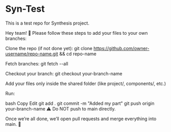 # Syn-Test
This is a test repo for Synthesis project.

Hey team! 👋 Please follow these steps to add your files to your own branches:

Clone the repo (if not done yet):
git clone https://github.com/owner-username/repo-name.git && cd repo-name

Fetch branches:
git fetch --all

Checkout your branch:
git checkout your-branch-name

Add your files only inside the shared folder (like project/, components/, etc.)

Run:

bash
Copy
Edit
git add .
git commit -m "Added my part"
git push origin your-branch-name
⚠️ Do NOT push to main directly.

Once we’re all done, we’ll open pull requests and merge everything into main. 💪
